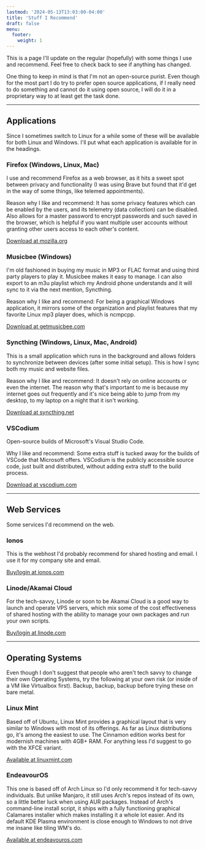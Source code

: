 ```yaml
---
lastmod: '2024-05-13T13:03:00-04:00'
title: 'Stuff I Recommend'
draft: false
menu:
  footer:
    weight: 1
---
```


This is a page I'll update on the regular (hopefully) with some things I use and recommend. Feel free to check back to see if anything has changed.

One thing to keep in mind is that I'm not an open-source purist. Even though for the most part I do try to prefer open source applications, if I really need to do something and cannot do it using open source, I will do it in a proprietary way to at least get the task done.

***

## Applications

Since I sometimes switch to Linux for a while some of these will be available for both Linux and Windows. I'll put what each application is available for in the headings.

### Firefox (Windows, Linux, Mac)

I use and recommend Firefox as a web browser, as it hits a sweet spot between privacy and functionality (I was using Brave but found that it'd get in the way of some things, like telemed appointments).

Reason why I like and recommend: It has some privacy features which can be enabled by the users, and its telemetry (data collection) can be disabled. Also allows for a master password to encrypt passwords and such saved in the browser, which is helpful if you want multiple user accounts without granting other users access to each other's content.

[Download at mozilla.org](https://www.mozilla.org/en-US/firefox/)

### Musicbee (Windows)

I'm old fashioned in buying my music in MP3 or FLAC format and using third party players to play it. Musicbee makes it easy to manage. I can also export to an m3u playlist which my Android phone understands and it will sync to it via the next mention, Syncthing.

Reason why I like and recommend: For being a graphical Windows application, it mirrors some of the organization and playlist features that my favorite Linux mp3 player does, which is ncmpcpp.

[Download at getmusicbee.com](https://www.getmusicbee.com/)

### Syncthing (Windows, Linux, Mac, Android)

This is a small application which runs in the background and allows folders to synchronize between devices (after some initial setup). This is how I sync both my music and website files.

Reason why I like and recommend: It doesn't rely on online accounts or even the internet. The reason why that's important to me is because my internet goes out frequently and it's nice being able to jump from my desktop, to my laptop on a night that it isn't working.

[Download at syncthing.net](https://syncthing.net/downloads/)

### VSCodium

Open-source builds of Microsoft's Visual Studio Code.

Why I like and recommend: Some extra stuff is tucked away for the builds of VSCode that Microsoft offers. VSCodium is the publicly accessible source code, just built and distributed, without adding extra stuff to the build process.

[Download at vscodium.com](https://www.vscodium.com)

***

## Web Services

Some services I'd recommend on the web.

### Ionos

This is the webhost I'd probably recommend for shared hosting and email. I use it for my company site and email.

[Buy/login at ionos.com](https://www.ionos.com/)

### Linode/Akamai Cloud

For the tech-savvy, Linode or soon to be Akamai Cloud is a good way to launch and operate VPS servers, which mix some of the cost effectiveness of shared hosting with the ability to manage your own packages and run your own scripts.

[Buy/login at linode.com](https://www.linode.com/)

***

## Operating Systems

Even though I don't suggest that people who aren't tech savvy to change their own Operating Systems, try the following at your own risk (or inside of a VM like Virtualbox first). Backup, backup, backup before trying these on bare metal.

### Linux Mint

Based off of Ubuntu, Linux Mint provides a graphical layout that is very similar to Windows with most of its offerings. As far as Linux distributions go, it's among the easiest to use. The Cinnamon edition works best for modernish machines with 4GB+ RAM. For anything less I'd suggest to go with the XFCE variant.

[Available at linuxmint.com](https://linuxmint.com/)

### EndeavourOS

This one is based off of Arch Linux so I'd only recommend it for tech-savvy individuals. But unlike Manjaro, it still uses Arch's repos instead of its own, so a little better luck when using AUR packages. Instead of Arch's command-line install script, it ships with a fully functioning graphical Calamares installer which makes installing it a whole lot easier. And its default KDE Plasma environment is close enough to Windows to not drive me insane like tiling WM's do.

[Available at endeavouros.com](https://endeavouros.com/)